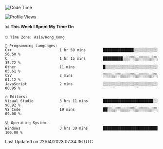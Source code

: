 <!--START_SECTION:waka-->
![Code Time](http://img.shields.io/badge/Code%20Time-54%20hrs%208%20mins-blue)

![Profile Views](http://img.shields.io/badge/Profile%20Views-1-blue)

📊 **This Week I Spent My Time On** 

```text
🕑︎ Time Zone: Asia/Hong_Kong

💬 Programming Languages: 
C++                      1 hr 59 mins        ██████████████░░░░░░░░░░░   56.50 % 
C                        1 hr 15 mins        █████████░░░░░░░░░░░░░░░░   35.72 % 
Other                    11 mins             █░░░░░░░░░░░░░░░░░░░░░░░░   05.61 % 
CSV                      2 mins              ░░░░░░░░░░░░░░░░░░░░░░░░░   01.12 % 
JavaScript               2 mins              ░░░░░░░░░░░░░░░░░░░░░░░░░   00.95 % 

🔥 Editors: 
Visual Studio            3 hrs 11 mins       ███████████████████████░░   90.92 % 
VS Code                  19 mins             ██░░░░░░░░░░░░░░░░░░░░░░░   09.08 % 

💻 Operating System: 
Windows                  3 hrs 30 mins       █████████████████████████   100.00 % 
```


 Last Updated on 22/04/2023 07:34:36 UTC
<!--END_SECTION:waka-->
